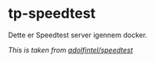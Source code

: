 # tp-speedtest
Dette er Speedtest server igennem docker.


*This is taken from [adolfintel/speedtest](https://hub.docker.com/r/adolfintel/speedtest)*
